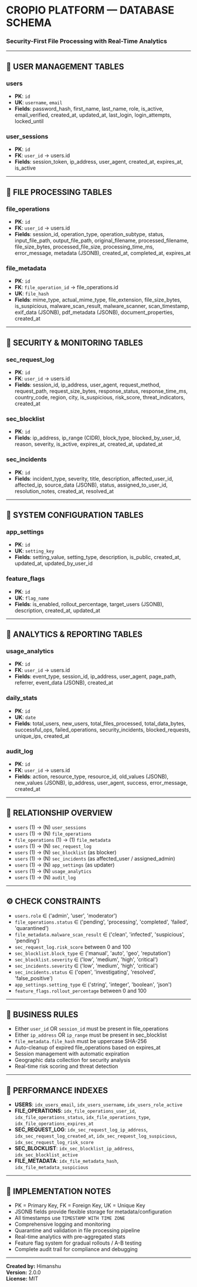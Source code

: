 # **CROPIO PLATFORM — DATABASE SCHEMA**
### **Security-First File Processing with Real-Time Analytics**

---

## **📌 USER MANAGEMENT TABLES**

### **users**
- **PK**: `id`  
- **UK**: `username`, `email`  
- **Fields**: password_hash, first_name, last_name, role, is_active, email_verified, created_at, updated_at, last_login, login_attempts, locked_until  

### **user_sessions**
- **PK**: `id`  
- **FK**: `user_id` → users.id  
- **Fields**: session_token, ip_address, user_agent, created_at, expires_at, is_active  

---

## **📌 FILE PROCESSING TABLES**

### **file_operations**
- **PK**: `id`  
- **FK**: `user_id` → users.id  
- **Fields**: session_id, operation_type, operation_subtype, status, input_file_path, output_file_path, original_filename, processed_filename, file_size_bytes, processed_file_size, processing_time_ms, error_message, metadata (JSONB), created_at, completed_at, expires_at  

### **file_metadata**
- **PK**: `id`  
- **FK**: `file_operation_id` → file_operations.id  
- **UK**: `file_hash`  
- **Fields**: mime_type, actual_mime_type, file_extension, file_size_bytes, is_suspicious, malware_scan_result, malware_scanner, scan_timestamp, exif_data (JSONB), pdf_metadata (JSONB), document_properties, created_at  

---

## **📌 SECURITY & MONITORING TABLES**

### **sec_request_log**
- **PK**: `id`  
- **FK**: `user_id` → users.id  
- **Fields**: session_id, ip_address, user_agent, request_method, request_path, request_size_bytes, response_status, response_time_ms, country_code, region, city, is_suspicious, risk_score, threat_indicators, created_at  

### **sec_blocklist**
- **PK**: `id`  
- **Fields**: ip_address, ip_range (CIDR), block_type, blocked_by_user_id, reason, severity, is_active, expires_at, created_at, updated_at  

### **sec_incidents**
- **PK**: `id`  
- **Fields**: incident_type, severity, title, description, affected_user_id, affected_ip, source_data (JSONB), status, assigned_to_user_id, resolution_notes, created_at, resolved_at  

---

## **📌 SYSTEM CONFIGURATION TABLES**

### **app_settings**
- **PK**: `id`  
- **UK**: `setting_key`  
- **Fields**: setting_value, setting_type, description, is_public, created_at, updated_at, updated_by_user_id  

### **feature_flags**
- **PK**: `id`  
- **UK**: `flag_name`  
- **Fields**: is_enabled, rollout_percentage, target_users (JSONB), description, created_at, updated_at  

---

## **📌 ANALYTICS & REPORTING TABLES**

### **usage_analytics**
- **PK**: `id`  
- **FK**: `user_id` → users.id  
- **Fields**: event_type, session_id, ip_address, user_agent, page_path, referrer, event_data (JSONB), created_at  

### **daily_stats**
- **PK**: `id`  
- **UK**: `date`  
- **Fields**: total_users, new_users, total_files_processed, total_data_bytes, successful_ops, failed_operations, security_incidents, blocked_requests, unique_ips, created_at  

### **audit_log**
- **PK**: `id`  
- **FK**: `user_id` → users.id  
- **Fields**: action, resource_type, resource_id, old_values (JSONB), new_values (JSONB), ip_address, user_agent, success, error_message, created_at  

---

## **🔗 RELATIONSHIP OVERVIEW**
- `users` (1) → (N) `user_sessions`
- `users` (1) → (N) `file_operations`
- `file_operations` (1) → (1) `file_metadata`
- `users` (1) → (N) `sec_request_log`
- `users` (1) → (N) `sec_blocklist` (as blocker)
- `users` (1) → (N) `sec_incidents` (as affected_user / assigned_admin)
- `users` (1) → (N) `app_settings` (as updater)
- `users` (1) → (N) `usage_analytics`
- `users` (1) → (N) `audit_log`

---

## **⚙️ CHECK CONSTRAINTS**
- `users.role` ∈ ('admin', 'user', 'moderator')
- `file_operations.status` ∈ ('pending', 'processing', 'completed', 'failed', 'quarantined')
- `file_metadata.malware_scan_result` ∈ ('clean', 'infected', 'suspicious', 'pending')
- `sec_request_log.risk_score` between 0 and 100
- `sec_blocklist.block_type` ∈ ('manual', 'auto', 'geo', 'reputation')
- `sec_blocklist.severity` ∈ ('low', 'medium', 'high', 'critical')
- `sec_incidents.severity` ∈ ('low', 'medium', 'high', 'critical')
- `sec_incidents.status` ∈ ('open', 'investigating', 'resolved', 'false_positive')
- `app_settings.setting_type` ∈ ('string', 'integer', 'boolean', 'json')
- `feature_flags.rollout_percentage` between 0 and 100  

---

## **📜 BUSINESS RULES**
- Either `user_id` OR `session_id` must be present in file_operations
- Either `ip_address` OR `ip_range` must be present in sec_blocklist
- `file_metadata.file_hash` must be uppercase SHA-256
- Auto-cleanup of expired file_operations based on expires_at
- Session management with automatic expiration
- Geographic data collection for security analysis
- Real-time risk scoring and threat detection

---

## **🚀 PERFORMANCE INDEXES**
- **USERS**: `idx_users_email`, `idx_users_username`, `idx_users_role_active`
- **FILE_OPERATIONS**: `idx_file_operations_user_id`, `idx_file_operations_status`, `idx_file_operations_type`, `idx_file_operations_expires_at`
- **SEC_REQUEST_LOG**: `idx_sec_request_log_ip_address`, `idx_sec_request_log_created_at`, `idx_sec_request_log_suspicious`, `idx_sec_request_log_risk_score`
- **SEC_BLOCKLIST**: `idx_sec_blocklist_ip_address`, `idx_sec_blocklist_active`
- **FILE_METADATA**: `idx_file_metadata_hash`, `idx_file_metadata_suspicious`

---

## **📝 IMPLEMENTATION NOTES**
- PK = Primary Key, FK = Foreign Key, UK = Unique Key  
- JSONB fields provide flexible storage for metadata/configuration  
- All timestamps use `TIMESTAMP WITH TIME ZONE`  
- Comprehensive logging and monitoring  
- Quarantine and validation in file processing pipeline  
- Real-time analytics with pre-aggregated stats  
- Feature flag system for gradual rollouts / A-B testing  
- Complete audit trail for compliance and debugging  

---

**Created by:** Himanshu  
**Version:** 2.0.0  
**License:** MIT
